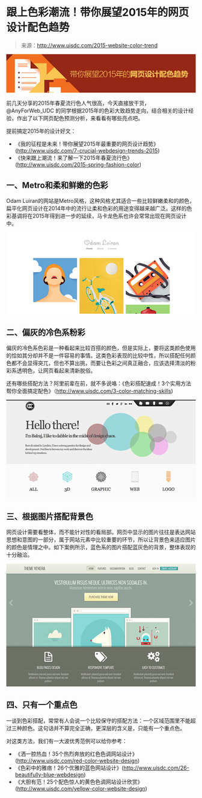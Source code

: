 # 跟上色彩潮流！带你展望2015年的网页设计配色趋势

> 来源：http://www.uisdc.com/2015-website-color-trend

![](01.jpg)

前几天分享的2015年春夏流行色人气很高，今天直接放干货，@AnyForWeb_UDC 的同学根据2015年的色彩大致趋势走向，结合相关的设计经验，作出了以下网页配色预测分析，来看看有哪些亮点吧。

提前搞定2015年的设计好文：

* 《我的征程是未来！带你展望2015年最重要的网页设计趋势》(http://www.uisdc.com/7-crucial-webdesign-trends-2015)
* 《快来跟上潮流！来了解一下2015年春夏流行色》(http://www.uisdc.com/2015-spring-fashion-color)

## 一、Metro和柔和鲜嫩的色彩

Odam Luiran的网站是Metro风格，这种风格尤其适合一些比较鲜嫩柔和的颜色，扁平化网页设计在2014年中的流行让柔和色彩的用途变得越来越广泛。这样的色彩基调将在2015年得到进一步的延续，马卡龙色系也许会常常出现在网页设计中。

![](02.png)

## 二、偏灰的冷色系粉彩

偏灰的冷色系色彩是一种看起来比较百搭的颜色，但是实际上，要将这类颜色使用的恰如其分却并不是一件容易的事情。这类色彩表现的比较中性，所以搭配任何颜色都不会显得突兀，但也不算出挑，而要让色彩之间真正融合，应该选择清淡的粉彩系透明色，让网页看起来清新脱俗。

还有哪些搭配方法？阿里前辈在前，就不多说咯：《色彩搭配速成！3个实用方法帮你全面搞定配色》（http://www.uisdc.com/3-color-matching-skills)

![](03.png)

## 三、根据图片搭配背景色

网页设计需要看整体，而不能针对性的看局部。网页中显示的图片往往是表达网站思想和意图的一部分，属于网站元素中比较重要的环节，所以让背景色来适应图片的颜色是情理之中。如下案例所示，蓝色系的图片搭配蓝灰色的背景，整体表现的十分融洽。

![](04.png)

## 四、只有一个重点色

一谈到色彩搭配，常常有人会说一个比较保守的搭配方法：一个区域范围里不能超过三种颜色。这句话并不算完全正确，更深层的含义是，只能有一个重点色。

对这类方法，我们有一大波优秀范例可以给你参考：

* 《洒一腔热血！35个热烈奔放的红色色调网站设计》(http://www.uisdc.com/red-color-website-design)
* 《色彩中的雅痞！26个优雅的蓝色网站设计》(http://www.uisdc.com/26-beautifully-blue-webdesign)
* 《大胆有范！25个配色惊人的黄色色调网站设计欣赏》(http://www.uisdc.com/yellow-color-website-design)
